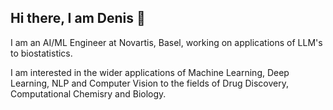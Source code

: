 ## Hi there, I am Denis 👋

I am an AI/ML Engineer at Novartis, Basel, working on applications of LLM's to biostatistics. 

I am interested in the wider applications of Machine Learning, Deep Learning, NLP and Computer Vision to the fields of Drug Discovery, Computational Chemisry and Biology.

